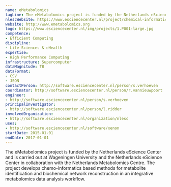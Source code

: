 ```yaml
---
name: eMetabolomics
tagLine: The eMetabolomics project is funded by the Netherlands eScience Center
nlescWebsite: https://www.esciencecenter.nl/project/chemical-informatics-for-metabolite-identification-and-biochemical-network
website: http://www.emetabolomics.org
logo: https://www.esciencecenter.nl/img/projects/1.P001-large.jpg
competence:
- Efficient Computing
discipline:
- Life Sciences & eHealth
expertise:
- High Performance Computing
infrastructure: Supercomputer
dataMagnitude: TB
dataFormat:
- CSV
- JSON
contactPerson: http://software.esciencecenter.nl/person/s.verhoeven
coordinator: http://software.esciencecenter.nl/person/r.vannieuwpoort
engineer:
- http://software.esciencecenter.nl/person/s.verhoeven
principalInvestigator:
- http://software.esciencecenter.nl/person/l.ridder
involvedOrganization:
- http://software.esciencecenter.nl/organization/nlesc
uses:
- http://software.esciencecenter.nl/software/xenon
startDate: 2015-01-01
endDate: 2017-01-01
---
```

The eMetabolomics project is funded by the Netherlands eScience Center and is carried out at Wageningen University and the Netherlands eScience Center in collaboration with the Netherlands Metabolomics Centre. The project develops chemo-informatics based methods for metabolite identification and biochemical network reconstruction in an integrative metabolomics data analysis workflow.

